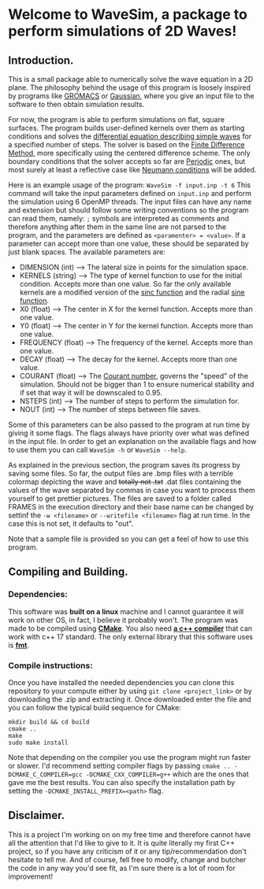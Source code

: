 # Welcome to WaveSim, a package to perform simulations of 2D Waves!

## Introduction.

This is a small package able to numerically solve the wave equation in a 2D plane. The philosophy behind the usage of this program is loosely inspired by programs like [GROMACS](https://www.gromacs.org/) or [Gaussian](https://gaussian.com/), where you give an input file to the software to then obtain simulation results.

For now, the program is able to perform simulations on flat, square surfaces. The program builds user-defined kernels over them as starting conditions and solves the [differential equation describing simple waves](https://en.wikipedia.org/wiki/Wave_equation) for a specified number of steps. The solver is based on the [Finite Difference Method](https://en.wikipedia.org/wiki/Finite_difference_method), more specifically using the centered difference scheme. The only boundary conditions that the solver accepts so far are [Periodic](https://en.wikipedia.org/wiki/Periodic_boundary_conditions) ones, but most surely at least a reflective case like [Neumann conditions](https://en.wikipedia.org/wiki/Neumann_boundary_condition) will be added.

Here is an example usage of the program:
```WaveSim -f input.inp -t 6```
This command will take the input parameters defined on ```input.inp``` and perform the simulation using 6 OpenMP threads. The input files can have any name and extension but should follow some writing conventions so the program can read them, namely: ```;``` symbols are interpreted as comments and therefore anything after them in the same line are not parsed to the program, and the parameters are defined as ```<paramenter> = <value>```. If a parameter can accept more than one value, these should be separated by just blank spaces. The available parameters are:

- DIMENSION (int)    --> The lateral size in points for the simulation space.
- KERNELS   (string) --> The type of kernel function to use for the initial condition. Accepts more than one value. So far the only available kernels are a modified version of the [sinc function](https://en.wikipedia.org/wiki/Sinc_function) and the radial [sine function](https://en.wikipedia.org/wiki/Sine_and_cosine). 
- X0        (float)  --> The center in X for the kernel function. Accepts more than one value.
- Y0        (float)  --> The center in Y for the kernel function. Accepts more than one value.
- FREQUENCY (float)  --> The frequency of the kernel. Accepts more than one value.
- DECAY     (float)  --> The decay for the kernel. Accepts more than one value.
- COURANT   (float)  --> The [Courant number](https://en.wikipedia.org/wiki/Courant%E2%80%93Friedrichs%E2%80%93Lewy_condition), governs the "speed" of the simulation. Should not be bigger than 1 to ensure numerical stability and if set that way it will be downscaled to 0.95.
- NSTEPS    (int)    --> The number of steps to perform the simulation for.
- NOUT      (int)    --> The number of steps between file saves.

Some of this parameters can be also passed to the program at run time by giving it some flags. The flags always have priority over what was defined in the input file. In order to get an explanation on the available flags and how to use them you can call ```WaveSim -h``` or ```WaveSim --help```.

As explained in the previous section, the program saves its progress by saving some files. So far, the output files are .bmp files with a terrible colormap depicting the wave and ~~totally not .txt~~ .dat files containing the values of the wave separated by commas in case you want to process them yourself to get prettier pictures. The files are saved to a folder called FRAMES in the execution directory and their base name can be changed by settinf the ```-w <filename>``` or ```--writefile <filename>``` flag at run time. In the case this is not set, it defaults to "out".

Note that a sample file is provided so you can get a feel of how to use this program.

## Compiling and Building.

### Dependencies:

This software was **built on a linux** machine and I cannot guarantee it will work on other OS, in fact, I believe it probably won't. The program was made to be compiled using [**CMake**](https://cmake.org/). You also need [**a c++ compiler**](https://gcc.gnu.org/) that can work with c++ 17 standard. The only external library that this software uses is [**fmt**](https://github.com/fmtlib/fmt).

### Compile instructions:

Once you have installed the needed dependencies you can clone this repository to your compute either by using
```git clone <project_link>``` or by downloading the .zip and extracting it. Once downloaded enter the file and you can follow the typical build sequence for CMake:

```
mkdir build && cd build
cmake ..
make
sudo make install
```
Note that depending on the compiler you use the program might run faster or slower. I'd recommend setting compiler flags by passing ```cmake .. -DCMAKE_C_COMPILER=gcc -DCMAKE_CXX_COMPILER=g++``` which are the ones that gave me the best results. You can also specify the installation path by setting the ```-DCMAKE_INSTALL_PREFIX=<path>``` flag.

## Disclaimer.

This is a project I'm working on on my free time and therefore cannot have all the attention that I'd like to give to it. It is quite literally my first C++ project, so if you have any criticism of it or any tip/recommendation don't hesitate to tell me. And of course, fell free to modify, change and butcher the code in any way you'd see fit, as I'm sure there is a lot of room for improvement!
